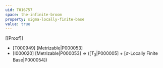 ```yaml
---
uid: T016757
space: the-infinite-broom
property: sigma-locally-finite-base
value: true
---
```

[[Proof]]

* [T000949] [Metrizable|P000053]
* [I000020] [Metrizable|P000053] => ([$T_3$|P000005] + [$\sigma$-Locally Finite Base|P000054])

